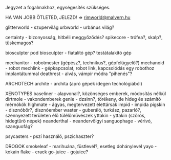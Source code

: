 Jegyzet a fogalmakhoz, egységesítés szükséges.

HA VAN JOBB ÖTLETED, JELEZD! => rimworld@malvern.hu

glitterworld - szupervilág
urbworld - urbánus világ?

certainty - bizonyosság, hitbéli meggyőződés?
spikecore - trófea?, skalp?, tüskemagos?

biosculpter pod
biosculpter - fiatalító gép? testátalakító gép

mechanitor - robotmester (gépész?, technikus?, gépfelügyelő?)
mechanoid - robot
mechlink - gépkapcsolat, robot link, kapcsolódás egy robothoz implantátummal
deathrest - alvás, vámpír módra "pihenés"?

ARCHOTECH
archite - archita (apró gépek idegen techológiából)

XENOTYPES
baseliner - alapvonal?, közönséges emberek, módosítás nélkül
dirtmole - vakondemberek
genie - dzsinn?, törékeny, de hideg és számító mérnökök
highmate - ágyas, megtervezett élettársak
impid - impida
pigskin - disznóbőr?, disznóember
waster - guberáló, turkász, pazarló?, szennyezett területen élő túlélőművészek
yttakin - yttakin (szőrös, hidegtűrő népek)
neanderthal - neandervölgyi
sanguophage - vérivó, szanguofág?


psycasters - pszí használó, pszichaszter?

DROGOK
smokeleaf - marihuána, füstlevél?, esetleg dohánylevél
yayo - kokain
flake - crack
go-juice - gojuice?